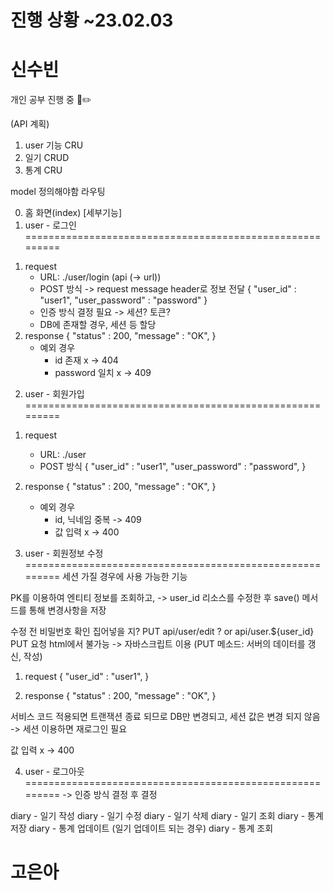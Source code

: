 <h1>진행 상황 ~23.02.03</h1>

# 신수빈
개인 공부 진행 중 📖✏️

(API 계획) 

1. user 기능 CRU
2. 일기 CRUD
3. 통계 CRU

model 정의해야함
라우팅

0. 홈 화면(index)
[세부기능]
1. user - 로그인 =========================================================
1) request
   - URL: ./user/login (api (-> url))
   - POST 방식 -> request message header로 정보 전달
   {
      "user_id" : "user1",
      "user_password" : "password"
   }
   - 인증 방식 결정 필요 -> 세션? 토큰?
   - DB에 존재할 경우, 세션 등 할당
2) response
   {
      "status" : 200,
      "message" : "OK",
   }
   - 예외 경우
      - id 존재 x -> 404
      - password 일치 x -> 409

2. user - 회원가입 =========================================================
1) request 
   - URL: ./user
   - POST 방식
   {
      "user_id" : "user1",
      "user_password" : "password",
   }

2) response
   {
      "status" : 200,
      "message" : "OK",
   }
   - 예외 경우
      - id, 닉네임 중복 -> 409
      - 값 입력 x -> 400 

3. user - 회원정보 수정 =========================================================
세션 가질 경우에 사용 가능한 기능

PK를 이용하여 엔티티 정보를 조회하고, -> user_id
리소스를 수정한 후 save() 메서드를 통해 변경사항을 저장

수정 전 비밀번호 확인 집어넣을 지?
PUT api/user/edit ? or api/user.${user_id}
PUT 요청 html에서 불가능 -> 자바스크립트 이용
(PUT 메소드: 서버의 데이터를 갱신, 작성)
1) request
   {
      "user_id" : "user1",
   }

2. response
   {
      "status" : 200,
      "message" : "OK",
   }

서비스 코드 적용되면 트랜잭션 종료 되므로 DB만 변경되고,
세션 값은 변경 되지 않음 -> 세션 이용하면 재로그인 필요

값 입력 x -> 400 

4. user - 로그아웃 =========================================================
-> 인증 방식 결정 후 결정


diary - 일기 작성
diary - 일기 수정
diary - 일기 삭제
diary - 일기 조회
diary - 통계 저장
diary - 통계 업데이트 (일기 업데이트 되는 경우)
diary - 통계 조회

# 고은아
